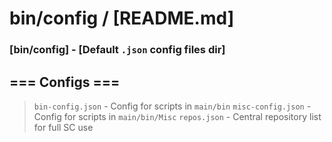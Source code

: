 # bin/config / [README.md]
### [bin/config] - [Default `.json` config files dir]

## === Configs ===
> `bin-config.json` - Config for scripts in `main/bin`
> `misc-config.json` - Config for scripts in `main/bin/Misc`
> `repos.json` - Central repository list for full SC use 
